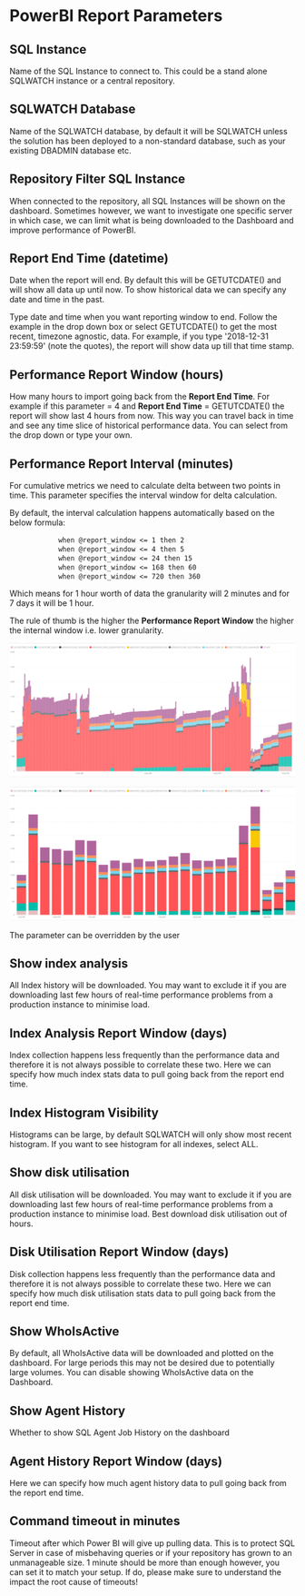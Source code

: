 # PowerBI Report Parameters

## SQL Instance

Name of the SQL Instance to connect to. This could be a stand alone SQLWATCH instance or a central repository. 

## SQLWATCH Database

Name of the SQLWATCH database, by default it will be SQLWATCH unless the solution has been deployed to a non-standard database, such as your existing DBADMIN database etc.

## Repository Filter SQL Instance

When connected to the repository, all SQL Instances will be shown on the dashboard. Sometimes however, we want to investigate one specific server in which case, we can limit what is being downloaded to the Dashboard and improve performance of PowerBI.

## Report End Time \(datetime\)

Date when the report will end. By default this will be GETUTCDATE\(\) and will show all data up until now. To show historical data we can specify any date and time in the past.

Type date and time when you want reporting window to end. Follow the example in the drop down box or select GETUTCDATE\(\) to get the most recent, timezone agnostic, data. For example, if you type '2018-12-31 23:59:59' \(note the quotes\), the report will show data up till that time stamp.

## Performance Report Window \(hours\)

How many hours to import going back from the **Report End Time**. For example if this parameter = 4 and **Report End Time** = GETUTCDATE\(\) the report will show last 4 hours from now. This way you can travel back in time and see any time slice of historical performance data. You can select from the drop down or type your own.

## Performance Report Interval \(minutes\)

For cumulative metrics we need to calculate delta between two points in time. This parameter specifies the interval window for delta calculation. 

By default, the interval calculation happens automatically based on the below formula:

```text
            when @report_window <= 1 then 2
            when @report_window <= 4 then 5
            when @report_window <= 24 then 15
            when @report_window <= 168 then 60
            when @report_window <= 720 then 360
```

Which means for 1 hour worth of data the granularity will 2 minutes and for 7 days it will be 1 hour.

The rule of thumb is the higher the **Performance Report Window** the higher the internal window i.e. lower granularity. 

![24 hours window with 5 minute interval](../../.gitbook/assets/image%20%283%29.png)

![24 hour window with 60 minute interval](../../.gitbook/assets/image%20%2811%29.png)

The parameter can be overridden by the user

## Show index analysis

All Index history will be downloaded. You may want to exclude it if you are downloading last few hours of real-time performance problems from a production instance to minimise load.

## Index Analysis Report Window \(days\)

Index collection happens less frequently than the performance data and therefore it is not always possible to correlate these two. Here we can specify how much index stats data to pull going back from the report end time.

## Index Histogram Visibility

Histograms can be large, by default SQLWATCH will only show most recent histogram. If you want to see histogram for all indexes, select ALL.

## Show disk utilisation

All disk utilisation will be downloaded. You may want to exclude it if you are downloading last few hours of real-time performance problems from a production instance to minimise load. Best download disk utilisation out of hours.

## Disk Utilisation Report Window \(days\)

Disk collection happens less frequently than the performance data and therefore it is not always possible to correlate these two. Here we can specify how much disk utilisation stats data to pull going back from the report end time.

## Show WhoIsActive

By default, all WhoIsActive data will be downloaded and plotted on the dashboard. For large periods this may not be desired due to potentially large volumes. You can disable showing WhoIsActive data on the Dashboard.

## Show Agent History

Whether to show SQL Agent Job History on the dashboard

## Agent History Report Window \(days\)

Here we can specify how much agent history data to pull going back from the report end time.

## Command timeout in minutes

Timeout after which Power BI will give up pulling data. This is to protect SQL Server in case of misbehaving queries or if your repository has grown to an unmanageable size. 1 minute should be more than enough however, you can set it to match your setup. If do, please make sure to understand the impact the root cause of timeouts!



